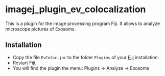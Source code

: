 # imagej_plugin_ev_colocalization

This is a plugin for the image processing program Fiji. It allows to analyze microscope pictures of Exosoms.

## Installation
*  Copy the file ```EvColoc.jar``` to the folder ```Plugins``` of your [Fiji](https://imagej.net/Fiji/Downloads) installation.
*  Restart Fiji.
*  You will find the plugin the menu: Plugins -> Analyze -> Exosoms
